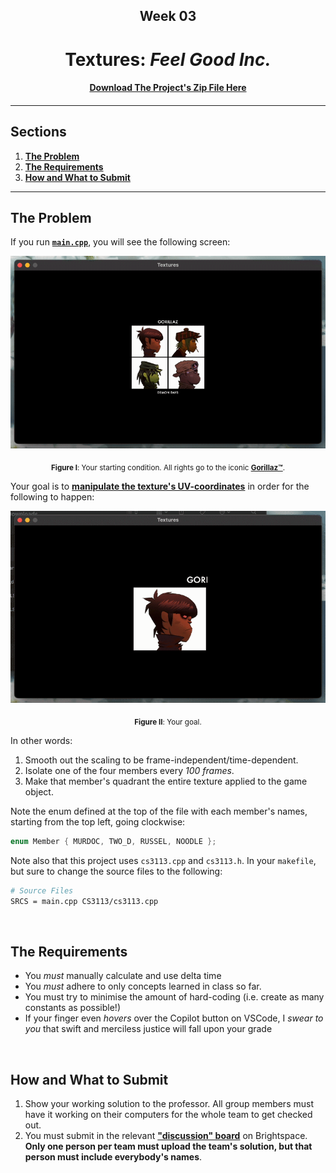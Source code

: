 <h2 align=center>Week 03</h2>

<h1 align=center>Textures: <em>Feel Good Inc.</em></h1>

<h4 align=center><a href="assets/02-textures.zip">Download The Project's Zip File Here</a><h4>

---

## Sections
1. [**The Problem**](#1)
2. [**The Requirements**](#1)
3. [**How and What to Submit**](#3)

---

<a id="1"></a>

## The Problem

If you run [**`main.cpp`**](main.cpp), you will see the following screen:

<a id="fg-1"></a>

<p align=center>
    <img src="assets/start.gif">
    </img>
</p>

<p align=center>
    <sub>
        <strong>Figure I</strong>: Your starting condition. All rights go to the iconic <a href="https://en.wikipedia.org/wiki/Gorillaz"><strong>Gorillaz™</strong></a>.
    </sub>
</p>

Your goal is to [**manipulate the texture's UV-coordinates**](https://github.com/sebastianromerocruz/CS-3113-Intro-To-Game-Programming/tree/main/lectures/03-textures#2-2-1) in order for the following to happen:

<a id="fg-2"></a>

<p align=center>
    <img src="assets/end.gif">
    </img>
</p>

<p align=center>
    <sub>
        <strong>Figure II</strong>: Your goal.
    </sub>
</p>

In other words:

1. Smooth out the scaling to be frame-independent/time-dependent.
2. Isolate one of the four members every _100 frames_.
3. Make that member's quadrant the entire texture applied to the game object.

Note the enum defined at the top of the file with each member's names, starting from the top left, going clockwise:

```cpp
enum Member { MURDOC, TWO_D, RUSSEL, NOODLE };
```

Note also that this project uses `cs3113.cpp` and `cs3113.h`. In your `makefile`, but sure to change the source files to the following:

```sh
# Source Files
SRCS = main.cpp CS3113/cs3113.cpp
```

<br>

<a id="2"></a>

## The Requirements

- You _must_ manually calculate and use delta time
- You _must_ adhere to only concepts learned in class so far.
- You must try to minimise the amount of hard-coding (i.e. create as many constants as possible!)
- If your finger even _hovers_ over the Copilot button on VSCode, I _swear to you_ that swift and merciless justice will fall upon your grade

<br>

<a id="3"></a>

## How and What to Submit

1. Show your working solution to the professor. All group members must have it working on their computers for the whole team to get checked out.
2. You must submit in the relevant [**"discussion" board**](https://brightspace.nyu.edu/d2l/le/501465/discussions/List?dst=1) on Brightspace. **Only one person per team must upload the team's solution, but that person must include everybody's names**.